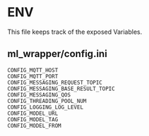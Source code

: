 # ENV
This file keeps track of the exposed Variables.
## ml_wrapper/config.ini
```
CONFIG_MQTT_HOST
CONFIG_MQTT_PORT
CONFIG_MESSAGING_REQUEST_TOPIC
CONFIG_MESSAGING_BASE_RESULT_TOPIC
CONFIG_MESSAGING_QOS
CONFIG_THREADING_POOL_NUM
CONFIG_LOGGING_LOG_LEVEL
CONFIG_MODEL_URL
CONFIG_MODEL_TAG
CONFIG_MODEL_FROM
```

